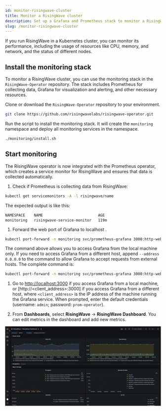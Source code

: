 ```yaml
---
id: monitor-risingwave-cluster
title: Monitor a RisingWave cluster
description: Set up a Grafana and Prometheus stack to monitor a RisingWave cluster.
slug: /monitor-risingwave-cluster
---
```

<head>
  <link rel="canonical" href="https://docs.risingwave.com/docs/current/monitor-risingwave-cluster/" />
</head>

If you run RisingWave in a Kubernetes cluster, you can monitor its performance, including the usage of resources like CPU, memory, and network, and the status of different nodes.

## Install the monitoring stack

To monitor a RisingWave cluster, you can use the monitoring stack in the `RisingWave-Operator` repository. The stack includes Prometheus for collecting data, Grafana for visualization and alerting, and other necessary resources.

Clone or download the `RisingWave-Operator` repository to your environment.

```bash
git clone https://github.com/risingwavelabs/risingwave-operator.git
```

Run the script to install the monitoring stack. It will create the `monitoring` namespace and deploy all monitoring services in the namespace.

```bash
./monitoring/install.sh
```

## Start monitoring

The RisingWave operator is now integrated with the Prometheus operator, which creates a service monitor for RisingWave and ensures that data is collected automatically.

1. Check if Prometheus is collecting data from RisingWave:

```bash
kubectl get servicemonitors -A -l risingwave/name
```

The expected output is like this:

```
NAMESPACE    NAME                         AGE
monitoring   risingwave-service-monitor   119m
```

1. Forward the web port of Grafana to localhost .

```bash
kubectl port-forward -n monitoring svc/prometheus-grafana 3000:http-web
```

The command above allows you to access Grafana from the local machine only. If you need to access Grafana from a different host, append `--address 0.0.0.0` to the command to allow Grafana to accept requests from external hosts. The complete command is:

```bash
kubectl port-forward -n monitoring svc/prometheus-grafana 3000:http-web --address 0.0.0.0
```

1. Go to [http://localhost:3000](http://localhost:3000) if you access Grafana from a local machine, or [http://<client_address>:3000] if you access Grafana from a different host, where `<client_address>` is the IP address of the machine running the Grafana service. When prompted, enter the default credentials (username: `admin`; password: `prom-operator`).

1. From **Dashboards**, select **RisingWave** -> **RisingWave Dashboard**. You can edit metrics in the dashboard and add new metrics.

![RisingWave Dashboard in Grafana](../images/risingwave-grafana-k8s.png)
